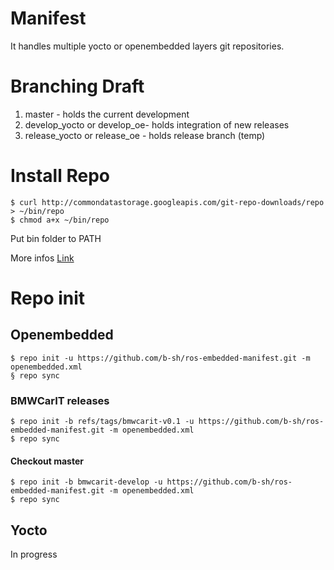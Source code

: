 # Manifest

It handles multiple yocto or openembedded layers git repositories.

# Branching Draft

1. master - holds the current development 
2. develop_yocto or develop_oe- holds integration of new releases
3. release_yocto or release_oe - holds release branch (temp)

# Install Repo

```
$ curl http://commondatastorage.googleapis.com/git-repo-downloads/repo > ~/bin/repo
$ chmod a+x ~/bin/repo
```

Put bin folder to PATH

More infos [Link](http://source.android.com/source/downloading.html)

# Repo init

## Openembedded

```
$ repo init -u https://github.com/b-sh/ros-embedded-manifest.git -m openembedded.xml
§ repo sync
```

### BMWCarIT releases

```
$ repo init -b refs/tags/bmwcarit-v0.1 -u https://github.com/b-sh/ros-embedded-manifest.git -m openembedded.xml
$ repo sync
```

#### Checkout master

```
$ repo init -b bmwcarit-develop -u https://github.com/b-sh/ros-embedded-manifest.git -m openembedded.xml
$ repo sync
```

## Yocto

In progress

